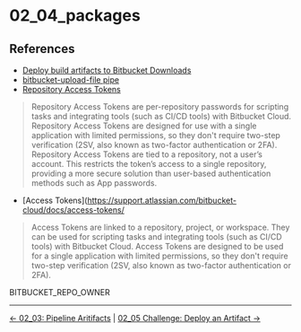 # 02_04_packages

## References
- [Deploy build artifacts to Bitbucket Downloads](https://support.atlassian.com/bitbucket-cloud/docs/deploy-build-artifacts-to-bitbucket-downloads/)
- [bitbucket-upload-file pipe](https://bitbucket.org/atlassian/bitbucket-upload-file/src/master/)
- [Repository Access Tokens](https://support.atlassian.com/bitbucket-cloud/docs/repository-access-tokens/)
> Repository Access Tokens are per-repository passwords for scripting tasks and integrating tools (such as CI/CD tools) with Bitbucket Cloud. Repository Access Tokens are designed for use with a single application with limited permissions, so they don't require two-step verification (2SV, also known as two-factor authentication or 2FA). Repository Access Tokens are tied to a repository, not a user’s account. This restricts the token’s access to a single repository, providing a more secure solution than user-based authentication methods such as App passwords.

- [Access Tokens](https://support.atlassian.com/bitbucket-cloud/docs/access-tokens/
> Access Tokens are linked to a repository, project, or workspace. They can be used for scripting tasks and integrating tools (such as CI/CD tools) with Bitbucket Cloud. Access Tokens are designed to be used for a single application with limited permissions, so they don't require two-step verification (2SV, also known as two-factor authentication or 2FA).


BITBUCKET_REPO_OWNER


<!-- FooterStart -->
---
[← 02_03: Pipeline Aritifacts](../02_03_artifacts/README.md) | [02_05 Challenge: Deploy an Artifact →](../02_05_challenge/README.md)
<!-- FooterEnd -->
